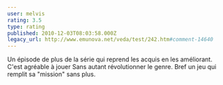 ```yaml
---
user: melvis
rating: 3.5
type: rating
published: 2010-12-03T08:03:58.000Z
legacy_url: http://www.emunova.net/veda/test/242.htm#comment-14640
---
```

Un épisode de plus de la série qui reprend les acquis en les améliorant. C'est agréable à jouer Sans autant révolutionner le genre. Bref un jeu qui remplit sa "mission" sans plus.